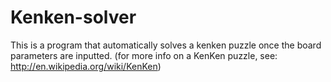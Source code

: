 Kenken-solver
=============

This is a program that automatically solves a kenken puzzle once the board parameters are inputted. (for more info on a KenKen puzzle, see: http://en.wikipedia.org/wiki/KenKen)

